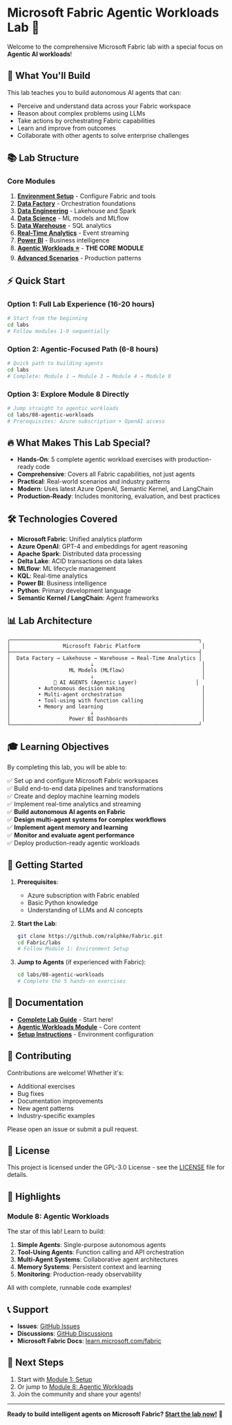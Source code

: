 # Microsoft Fabric Agentic Workloads Lab 🚀

Welcome to the comprehensive Microsoft Fabric lab with a special focus on **Agentic AI workloads**!

## 🎯 What You'll Build

This lab teaches you to build autonomous AI agents that can:
- Perceive and understand data across your Fabric workspace
- Reason about complex problems using LLMs
- Take actions by orchestrating Fabric capabilities
- Learn and improve from outcomes
- Collaborate with other agents to solve enterprise challenges

## 📚 Lab Structure

### Core Modules
1. **[Environment Setup](./labs/01-setup/README.md)** - Configure Fabric and tools
2. **[Data Factory](./labs/02-data-factory/README.md)** - Orchestration foundations
3. **[Data Engineering](./labs/03-data-engineering/README.md)** - Lakehouse and Spark
4. **[Data Science](./labs/04-data-science/README.md)** - ML models and MLflow
5. **[Data Warehouse](./labs/05-data-warehouse/README.md)** - SQL analytics
6. **[Real-Time Analytics](./labs/06-real-time-analytics/README.md)** - Event streaming
7. **[Power BI](./labs/07-power-bi/README.md)** - Business intelligence
8. **[Agentic Workloads ⭐](./labs/08-agentic-workloads/README.md)** - **THE CORE MODULE**
9. **[Advanced Scenarios](./labs/09-advanced-scenarios/README.md)** - Production patterns

## ⚡ Quick Start

### Option 1: Full Lab Experience (16-20 hours)
```bash
# Start from the beginning
cd labs
# Follow modules 1-9 sequentially
```

### Option 2: Agentic-Focused Path (6-8 hours)
```bash
# Quick path to building agents
cd labs
# Complete: Module 1 → Module 3 → Module 4 → Module 8
```

### Option 3: Explore Module 8 Directly
```bash
# Jump straight to agentic workloads
cd labs/08-agentic-workloads
# Prerequisites: Azure subscription + OpenAI access
```

## 🔥 What Makes This Lab Special?

- **Hands-On**: 5 complete agentic workload exercises with production-ready code
- **Comprehensive**: Covers all Fabric capabilities, not just agents
- **Practical**: Real-world scenarios and industry patterns
- **Modern**: Uses latest Azure OpenAI, Semantic Kernel, and LangChain
- **Production-Ready**: Includes monitoring, evaluation, and best practices

## 🛠️ Technologies Covered

- **Microsoft Fabric**: Unified analytics platform
- **Azure OpenAI**: GPT-4 and embeddings for agent reasoning
- **Apache Spark**: Distributed data processing
- **Delta Lake**: ACID transactions on data lakes
- **MLflow**: ML lifecycle management
- **KQL**: Real-time analytics
- **Power BI**: Business intelligence
- **Python**: Primary development language
- **Semantic Kernel / LangChain**: Agent frameworks

## 📊 Lab Architecture

```
┌─────────────────────────────────────────────────────────────┐
│                 Microsoft Fabric Platform                    │
├─────────────────────────────────────────────────────────────┤
│  Data Factory → Lakehouse → Warehouse → Real-Time Analytics │
│                          ↓                                   │
│                   ML Models (MLflow)                         │
│                          ↓                                   │
│              🤖 AI AGENTS (Agentic Layer)                   │
│         • Autonomous decision making                         │
│         • Multi-agent orchestration                          │
│         • Tool-using with function calling                   │
│         • Memory and learning                                │
│                          ↓                                   │
│                   Power BI Dashboards                        │
└─────────────────────────────────────────────────────────────┘
```

## 🎓 Learning Objectives

By completing this lab, you will be able to:

✅ Set up and configure Microsoft Fabric workspaces  
✅ Build end-to-end data pipelines and transformations  
✅ Create and deploy machine learning models  
✅ Implement real-time analytics and streaming  
✅ **Build autonomous AI agents on Fabric**  
✅ **Design multi-agent systems for complex workflows**  
✅ **Implement agent memory and learning**  
✅ **Monitor and evaluate agent performance**  
✅ Deploy production-ready agentic workloads  

## 🚀 Getting Started

1. **Prerequisites**:
   - Azure subscription with Fabric enabled
   - Basic Python knowledge
   - Understanding of LLMs and AI concepts

2. **Start the Lab**:
   ```bash
   git clone https://github.com/ralphke/Fabric.git
   cd Fabric/labs
   # Follow Module 1: Environment Setup
   ```

3. **Jump to Agents** (if experienced with Fabric):
   ```bash
   cd labs/08-agentic-workloads
   # Complete the 5 hands-on exercises
   ```

## 📖 Documentation

- **[Complete Lab Guide](./labs/README.md)** - Start here!
- **[Agentic Workloads Module](./labs/08-agentic-workloads/README.md)** - Core content
- **[Setup Instructions](./labs/01-setup/README.md)** - Environment configuration

## 🤝 Contributing

Contributions are welcome! Whether it's:
- Additional exercises
- Bug fixes
- Documentation improvements
- New agent patterns
- Industry-specific examples

Please open an issue or submit a pull request.

## 📝 License

This project is licensed under the GPL-3.0 License - see the [LICENSE](LICENSE) file for details.

## 🌟 Highlights

### Module 8: Agentic Workloads

The star of this lab! Learn to build:

1. **Simple Agents**: Single-purpose autonomous agents
2. **Tool-Using Agents**: Function calling and API orchestration
3. **Multi-Agent Systems**: Collaborative agent architectures
4. **Memory Systems**: Persistent context and learning
5. **Monitoring**: Production-ready observability

All with complete, runnable code examples!

## 📞 Support

- **Issues**: [GitHub Issues](https://github.com/ralphke/Fabric/issues)
- **Discussions**: [GitHub Discussions](https://github.com/ralphke/Fabric/discussions)
- **Microsoft Fabric Docs**: [learn.microsoft.com/fabric](https://learn.microsoft.com/fabric/)

## 🎯 Next Steps

1. Start with [Module 1: Setup](./labs/01-setup/README.md)
2. Or jump to [Module 8: Agentic Workloads](./labs/08-agentic-workloads/README.md)
3. Join the community and share your agents!

---

**Ready to build intelligent agents on Microsoft Fabric? [Start the lab now!](./labs/README.md)** 🚀 
